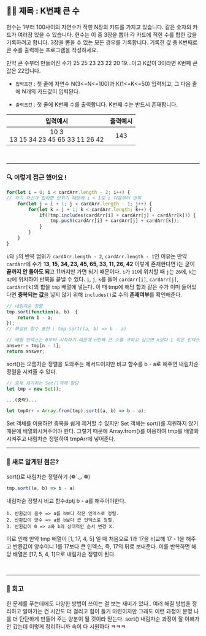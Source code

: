 ## ✍🏻 제목 : K번째 큰 수
현수는 1부터 100사이의 자연수가 적힌 N장의 카드를 가지고 있습니다. 같은 숫자의 카드가 여러장 있을 수 있습니다. 현수는 이 중 3장을 뽑아 각 카드에 적힌 수를 합한 값을 기록하려고 합니다. 3장을 뽑을 수 있는 모든 경우를 기록합니다. 기록한 값 중 K번째로 큰 수를 출력하는 프로그램을 작성하세요.

만약 큰 수부터 만들어진 수가 25 25 23 23 22 20 19...이고 K값이 3이라면 K번째 큰 값은 22입니다.

- `입력조건` : 첫 줄에 자연수 N(3<=N<=100)과 K(1<=K<=50) 입력되고, 그 다음 줄에 N개의 카드값이 입력된다.

- `출력조건` : 첫 줄에 K번째 수를 출력합니다. K번째 수는 반드시 존재합니다.

|입력예시|출력예시|
|:------:|:----:|
|10 3</br>13 15 34 23 45 65 33 11 26 42|143|


</br>

---

### 🔍 이렇게 접근 했어요 !

```javascript
for(let i = 0; i < cardArr.length - 2; i++) {
// 자기 자신과 합하면 안되기 때문에 i + 1로 i 다음부터 반복
    for(let j = i + 1; j < cardArr.length - 1; j++) {
        for(let k = j + 1; k < cardArr.length; k++) {
            if(!tmp.includes(cardArr[i] + cardArr[j] + cardArr[k])) {
                tmp.push(cardArr[i] + cardArr[j] + cardArr[k]);
            }
        }
    }
}
```
`i`와 `j`의 반복 범위가 `cardArr.length - 2`, `cardArr.length - 1`인 이유는 만약 `cardArr`에 수가 **13, 15, 34, 23, 45, 65, 33, 11, 26, 42** 이렇게 존재한다면 i는 굳이 **끝까지 안 돌아도 되**고 11까지만 가면 되기 때문이다. `i`가 `11`에 위치할 때 `j`는 `26`에, `k`는 `42`에 위치하여 반복을 끝낼 수 있다.
`i`, `j`, `k`를 돌며 `cardArr[i]`, `cardArr[j]`, `cardArr[k]`의 합을 `tmp` 배열에 넣는다. 이 때 tmp에 해당 합과 같은 수가 이미 들어있다면 **중복되는 값**을 넣지 않기 위해 `includes()`로 수의 **존재여부**를 확인해준다.
```javascript
// 내림차순 정렬
tmp.sort(function(a, b)  {
    return b - a;
});
// 화살표 함수 표현 : tmp.sort((a, b) => b - a)

// 배열 인덱스는 0부터 시작하기 때문에 n번째 큰 수를 구하고 싶으면 n보다 1 작은 인덱스에 원하는 수가 위치할 것.
answer = tmp[n - 1];
return answer;
```
sort()는 오름차순 정렬을 도와주는 메서드이지만 비교 함수를 b - a로 해주면 내림차순 정렬을 시켜줄 수 있다.
```javascript
// 중복 제거하는 Set()객체 할당
let tmp = new Set();

...(중략)...

let tmpArr = Array.from(tmp).sort((a, b) => b - a);
```
Set 객체를 이용하면 중복을 쉽게 제거할 수 있지만 Set 객체는 sort()를 지원하지 않기 때문에 배열화시켜주어야 한다. 그렇기 때문에 Array.from()를 이용하여 tmp를 배열화 시켜주고 내림차순 정렬하여 tmpArr에 넣어준다.
</br>

---

### 🎉 새로 알게된 점은?
sort()로 내림차순 정렬하기 (❁´◡`❁)
```javascript
tmp.sort((a, b) => b - a)
```
내림차순 정렬시 비교 함수dptj b - a를 해주어야한다.
```text
1. 반환값이 음수 => a를 b보다 작은 인덱스로 정렬.
2. 반환값이 양수 => a를 b보다 큰 인덱스로 정렬.
3. 반환값이 0 => a와 b의 상대적인 순서 변경 X.
```
이로 인해 만약 tmp 배열이 [1, 17, 4, 5] 일 때 처음으로 1과 17을 비교해 17 - 1을 해주고 반환값이 양수이니 1를 17보다 큰 인덱스, 즉, 17의 뒤로 보내준다. 이를 반복하면 해당 배열은 [17, 5, 4, 1]으로 내림차순 정렬이 된다.

</br>

---

### 🐾 회고
한 문제를 푸는데에도 다양한 방법이 쓰이는 걸 보는 재미가 있다.. 여러 해결 방법을 정리하고 알아가는 건 시간도 더 걸리고 힘이 들기 마련이지만 그래도 이런 과정이 분명 나를 더 탄탄하게 만들어 주는 양분이 될 것이라 믿는다. sort() 내림차순 과정이 잘 이해가 안 갔는데 이렇게 정리하니까 속이 다 시원하다 ㅋㅋㅋ